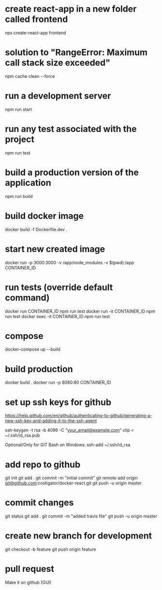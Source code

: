 # create react-app in a new folder called frontend
npx create-react-app frontend

# solution to "RangeError: Maximum call stack size exceeded"
npm cache clean --force

# run a development server
npm run start

# run any test associated with the project
npm run test

# build a production version of the application
npm run build

# build docker image
docker build -f Dockerfile.dev .

# start new created image
docker run -p 3000:3000 -v /app/node_modules -v $(pwd):/app CONTAINER_ID

# run tests (override default command)
docker run CONTAINER_ID npm run test
docker run -it CONTAINER_ID npm run test
docker exec -it CONTAINER_ID npm run test

# compose
docker-compose up --build

# build production
docker build .
docker run -p 8080:80 CONTAINER_ID

# set up ssh keys for github
https://help.github.com/en/github/authenticating-to-github/generating-a-new-ssh-key-and-adding-it-to-the-ssh-agent

ssh-keygen -t rsa -b 4096 -C "your_email@example.com"
clip < ~/.ssh/id_rsa.pub

Optional/Only for GIT Bash on Windows:
ssh-add ~/.ssh/id_rsa

# add repo to github
git init
git add .
git commit -m "initial commit"
git remote add origin git@github.com:costigator/docker-react.git
git push -u origin master

# commit changes
git status
git add .
git commit -m "added travis file"
git push -u origin master

# create new branch for development
git checkout -b feature
git push origin feature

# pull request
Make it on github (GUI)
